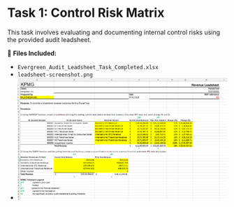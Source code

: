 # Task 1: Control Risk Matrix

This task involves evaluating and documenting internal control risks using the provided audit leadsheet.

📁 **Files Included:**
- `Evergreen_Audit_Leadsheet_Task_Completed.xlsx`
- `leadsheet-screenshot.png`
- ![Leadsheet Screenshot](leadsheet-screenshot.png)

